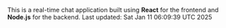 This is a real-time chat application built using **React** for the frontend and **Node.js** for the backend.
Last updated: Sat Jan 11 06:09:39 UTC 2025
